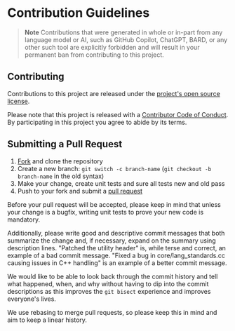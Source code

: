 # Contribution Guidelines

> **Note** Contributions that were generated in whole or in-part from any
> language model or AI, such as GitHub Copilot, ChatGPT, BARD, or any other such tool
> are explicitly forbidden and will result in your permanent ban from contributing
> to this project.

## Contributing

Contributions to this project are released under the [project's open source license](LICENSE).

Please note that this project is released with a [Contributor Code of Conduct](CODE_OF_CONDUCT.md).
By participating in this project you agree to abide by its terms.


## Submitting a Pull Request

 1. [Fork](https://github.com/lethalbit/discretize/fork) and clone the repository
 2. Create a new branch: `git switch -c branch-name` (`git checkout -b branch-name` in the old syntax)
 3. Make your change, create unit tests and sure all tests new and old pass
 4. Push to your fork and submit a [pull request](https://github.com/lethalbit/discretize/compare)

Before your pull request will be accepted, please keep in mind that unless your change is a bugfix, writing unit tests to prove your new code is mandatory.

Additionally, please write good and descriptive commit messages that both summarize the change and,
if necessary, expand on the summary using description lines.
"Patched the utility header" is, while terse and correct, an example of a bad commit message.
"Fixed a bug in core/lang_standards.cc causing issues in C++ handling" is an example of a better commit message.

We would like to be able to look back through the commit history and tell what happened, when, and why without having
to dip into the commit descriptions as this improves the `git bisect` experience and improves everyone's lives.

We use rebasing to merge pull requests, so please keep this in mind and aim to keep a linear history.
